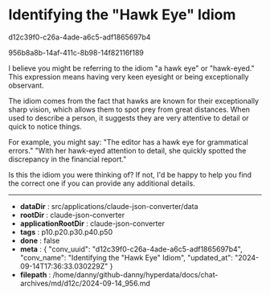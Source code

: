 # Identifying the "Hawk Eye" Idiom

d12c39f0-c26a-4ade-a6c5-adf1865697b4

956b8a8b-14af-411c-8b98-14f82116f189

 I believe you might be referring to the idiom "a hawk eye" or "hawk-eyed." This expression means having very keen eyesight or being exceptionally observant.

The idiom comes from the fact that hawks are known for their exceptionally sharp vision, which allows them to spot prey from great distances. When used to describe a person, it suggests they are very attentive to detail or quick to notice things.

For example, you might say:
"The editor has a hawk eye for grammatical errors."
"With her hawk-eyed attention to detail, she quickly spotted the discrepancy in the financial report."

Is this the idiom you were thinking of? If not, I'd be happy to help you find the correct one if you can provide any additional details.

---

* **dataDir** : src/applications/claude-json-converter/data
* **rootDir** : claude-json-converter
* **applicationRootDir** : claude-json-converter
* **tags** : p10.p20.p30.p40.p50
* **done** : false
* **meta** : {
  "conv_uuid": "d12c39f0-c26a-4ade-a6c5-adf1865697b4",
  "conv_name": "Identifying the \"Hawk Eye\" Idiom",
  "updated_at": "2024-09-14T17:36:33.030229Z"
}
* **filepath** : /home/danny/github-danny/hyperdata/docs/chat-archives/md/d12c/2024-09-14_956.md